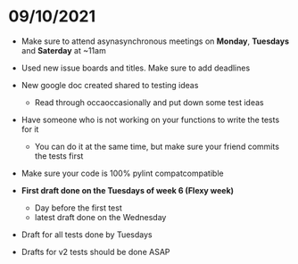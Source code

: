 # 09/10/2021

- Make sure to attend asynasynchronous meetings on **Monday**, **Tuesdays** and **Saterday** at ~11am
- Used new issue boards and titles. Make sure to add deadlines
- New google doc created shared to testing ideas
    - Read through occaoccasionally and put down some test ideas
- Have someone who is not working on your functions to write the tests for it
    - You can do it at the same time, but make sure your friend commits the tests first 
- Make sure your code is 100% pylint compatcompatible


- **First draft done on the Tuesdays of week 6 (Flexy week)**
    - Day before the first test
    - latest draft done on the Wednesday
- Draft for all tests done by Tuesdays
- Drafts for v2 tests should be done ASAP
